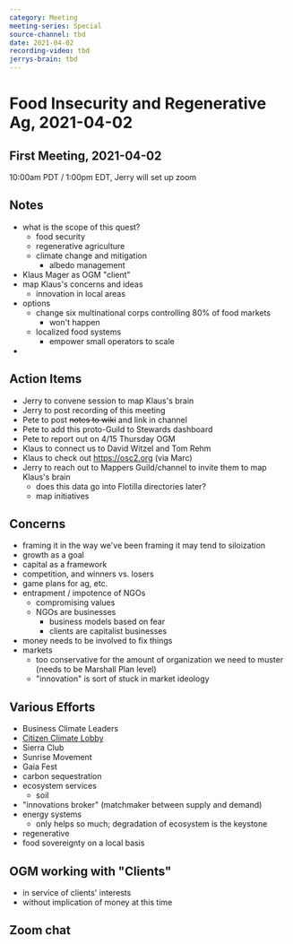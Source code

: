 ```yaml
---
category: Meeting
meeting-series: Special
source-channel: tbd
date: 2021-04-02
recording-video: tbd
jerrys-brain: tbd
---
```

# Food Insecurity and Regenerative Ag, 2021-04-02

## First Meeting, 2021-04-02

10:00am PDT / 1:00pm EDT, Jerry will set up zoom

## Notes

- what is the scope of this quest?
    - food security
    - regenerative agriculture
    - climate change and mitigation
        - albedo management
- Klaus Mager as OGM "client"
- map Klaus's concerns and ideas
    - innovation in local areas
- options
    - change six multinational corps controlling 80% of food markets
        - won't happen
    - localized food systems
        - empower small operators to scale
-

## Action Items
- Jerry to convene session to map Klaus's brain
- Jerry to post recording of this meeting
- Pete to post ~~notes to wiki~~ and link in channel
- Pete to add this proto-Guild to Stewards dashboard
- Pete to report out on 4/15 Thursday OGM 
- Klaus to connect us to David Witzel and Tom Rehm
- Klaus to check out <https://osc2.org> (via Marc)
- Jerry to reach out to Mappers Guild/channel to invite them to map Klaus's brain
    - does this data go into Flotilla directories later?
    - map initiatives

## Concerns

- framing it in the way we've been framing it may tend to siloization
- growth as a goal
- capital as a framework
- competition, and winners vs. losers
- game plans for ag, etc.
- entrapment / impotence of NGOs
    - compromising values
    - NGOs are businesses
        - business models based on fear
        - clients are capitalist businesses
- money needs to be involved to fix things
- markets
    - too conservative for the amount of organization we need to muster (needs to be Marshall Plan level)
    - "innovation" is sort of stuck in market ideology

## Various Efforts

- Business Climate Leaders
- [Citizen Climate Lobby](https://citizensclimatelobby.org/)
- Sierra Club
- Sunrise Movement
- Gaia Fest
- carbon sequestration
- ecosystem services
    - soil
- "innovations broker" (matchmaker between supply and demand)
- energy systems
    - only helps so much; degradation of ecosystem is the keystone
- regenerative
- food sovereignty on a local basis

## OGM working with "Clients"

- in service of clients' interests
- without implication of money at this time

## Zoom chat



